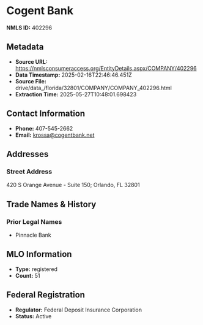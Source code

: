 # Cogent Bank

**NMLS ID:** 402296

## Metadata
- **Source URL:** https://nmlsconsumeraccess.org/EntityDetails.aspx/COMPANY/402296
- **Data Timestamp:** 2025-02-16T22:46:46.451Z
- **Source File:** drive/data_/florida/32801/COMPANY/COMPANY_402296.html
- **Extraction Time:** 2025-05-27T10:48:01.698423

## Contact Information
- **Phone:** 407-545-2662
- **Email:** krossa@cogentbank.net

## Addresses
### Street Address
420 S Orange Avenue - Suite 150; Orlando, FL 32801

## Trade Names & History
### Prior Legal Names
- Pinnacle Bank

## MLO Information
- **Type:** registered
- **Count:** 51

## Federal Registration
- **Regulator:** Federal Deposit Insurance Corporation
- **Status:** Active

